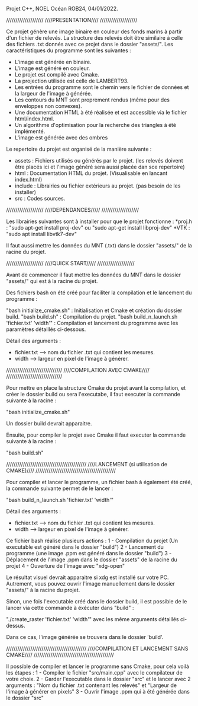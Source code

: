 Projet C++,
NOEL Océan ROB24,
04/01/2022.

////////////////////
////PRESENTATION////
////////////////////

Ce projet génère une image binaire en couleur des fonds marins à partir d'un fichier de relevés.
La structure des relevés doit être similaire à celle des fichiers .txt donnés avec ce projet dans le dossier "assets/".
Les caractéristiques du programme sont les suivantes :
- L'image est générée en binaire.
- L'image est généré en couleur.
- Le projet est compilé avec Cmake.
- La projection utilisée est celle de LAMBERT93.
- Les entrées du programme sont le chemin vers le fichier de données et la largeur de l'image à générée.
- Les contours du MNT sont proprement rendus (même pour des enveloppes non convexes).
- Une documentation HTML à été réalisée et est accessible via le fichier html/index.html.
- Un algorithme d'optimisation pour la recherche des triangles à été implémenté.
- L'image est générée avec des ombres

Le repertoire du projet est organisé de la manière suivante : 
- assets : Fichiers utilisés ou générés par le projet. 
(les relevés doivent être placés ici et l'image généré sera aussi placée dan sce repertoire)
- html : Documentation HTML du projet. (Visualisable en lancant index.html)
- include : Librairies ou fichier extérieurs au projet. (pas besoin de les installer)
- src : Codes sources.

////////////////////
////DEPENDANCES/////
////////////////////

Les librairies suivantes sont à installer pour que le projet fonctionne :
*proj.h :
	"sudo apt-get install proj-dev" ou
	"sudo apt-get install libproj-dev"
*VTK :
	"sudo apt install libvtk7-dev"

Il faut aussi mettre les données du MNT (.txt) dans le dossier "assets/" de la racine du projet.

////////////////////
////QUICK START/////
////////////////////

Avant de commencer il faut mettre les données du MNT dans le dossier "assets/" qui est à la racine du projet.

Des fichiers bash on été créé pour faciliter la compilation et le lancement du programme :

"bash initialize_cmake.sh" : Initialisation et Cmake et création du dossier build.
"bash build.sh" : Compilation du projet.
"bash build_n_launch.sh 'fichier.txt' 'width'" : Compilation et lancement du programme avec les paramètres détaillés ci-dessous.

Détail des arguments :
- fichier.txt --> nom du fichier .txt qui contient les mesures.
- width --> largeur en pixel de l'image à générer.


//////////////////////////////
////COMPILATION AVEC CMAKE////
//////////////////////////////

Pour mettre en place la structure Cmake du projet avant la compilation, et créer le dossier build ou sera l'executabe, 
il faut executer la commande suivante à la racine :

"bash initialize_cmake.sh"

Un dossier build devrait apparaitre.

Ensuite, pour compiler le projet avec Cmake il faut executer la commande suivante à la racine :

"bash build.sh"

///////////////////////////////////////////
////LANCEMENT (si utilisation de CMAKE)////
///////////////////////////////////////////

Pour compiler et lancer le programme, un fichier bash à également été créé, la commande suivante permet de le lancer :

"bash build_n_launch.sh 'fichier.txt' 'width'"

Détail des arguments :
- fichier.txt --> nom du fichier .txt qui contient les mesures.
- width --> largeur en pixel de l'image à générer.

Ce fichier bash réalise plusieurs actions :
1 - Compilation du projet (Un executable est généré dans le dossier "build")
2 - Lancement du programme (une image .ppm est généré dans le dossier "build")
3 - Déplacement de l'image .ppm dans le dossier "assets" de la racine du projet
4 - Ouverture de l'image avec "xdg-open"

Le résultat visuel devrait apparaitre si xdg est installé sur votre PC.
Autrement, vous pouvez ouvrir l'image manuellement dans le dossier "assets/" à la racine du projet.


Sinon, une fois l'executable créé dans le dossier build, il est possible de le lancer via cette commande à éxécuter dans "build" :

"./create_raster 'fichier.txt' 'width'" avec les même arguments détaillés ci-dessus.

Dans ce cas, l'image générée se trouvera dans le dossier 'build'.


///////////////////////////////////////////
////COMPILATION ET LANCEMENT SANS CMAKE////
///////////////////////////////////////////

Il possible de compiler et lancer le programme sans Cmake, pour cela voilà les étapes :
1 - Compiler le fichier "src/main.cpp" avec le compilateur de votre choix.
2 - Garder l'executable dans le dossier "src" et le lancer avec 2 arguments : 
"Nom du fichier .txt contenant les relevés" et "Largeur de l'image à générer en pixels"
3 - Ouvrir l'image .ppm qui à été générée dans le dossier "src"



